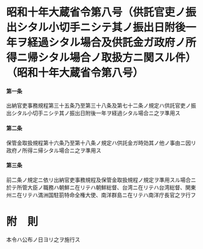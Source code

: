 # 昭和十年大蔵省令第八号（供託官吏ノ振出シタル小切手ニシテ其ノ振出日附後一年ヲ経過シタル場合及供託金ガ政府ノ所得ニ帰シタル場合ノ取扱方ニ関スル件）（昭和十年大蔵省令第八号）
#### 第一条
出納官吏事務規程第三十五条乃至第三十八条及第七十二条ノ規定ハ供託官吏ノ振出シタル小切手ニシテ其ノ振出日附後一年ヲ経過シタル場合ニ之ヲ準用ス
#### 第二条
保管金取扱規程第十六条乃至第十八条ノ規定ハ供託金ガ時効其ノ他ノ事由ニ因リ政府ノ所得ニ帰シタル場合ニ之ヲ準用ス
#### 第三条
前二条ノ規定ニ依リ出納官吏事務規程及保管金取扱規程ノ規定ヲ準用スル場合ニ於テ所管大臣ノ職務ハ朝鮮ニ在リテハ朝鮮総督、台湾ニ在リテハ台湾総督、関東州ニ在リテハ満洲国駐箚特命全権大使、南洋群島ニ在リテハ南洋庁長官之ヲ行フ
# 附　則
本令ハ公布ノ日ヨリ之ヲ施行ス
